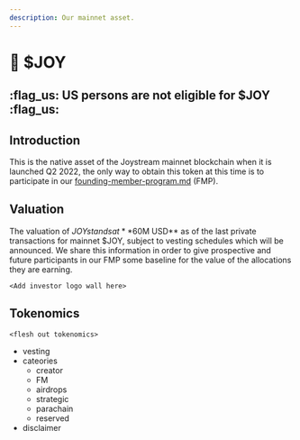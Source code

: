 ```yaml
---
description: Our mainnet asset.
---
```


# 🚀 $JOY

## :flag\_us: US persons are not eligible for $JOY :flag\_us:

## Introduction

This is the native asset of the Joystream mainnet blockchain when it is launched Q2 2022, the only way to obtain this token at this time is to participate in our [founding-member-program.md](testnet/founding-member-program.md "mention") (FMP).

## Valuation

The valuation of $JOY stands at **$60M USD** as of the last private transactions for mainnet $JOY, subject to vesting schedules which will be announced. We share this information in order to give prospective and future participants in our FMP some baseline for the value of the allocations they are earning.

`<Add investor logo wall here>`

## Tokenomics

`<flesh out tokenomics>`

* vesting
* cateories
  * creator
  * FM
  * airdrops
  * strategic
  * parachain
  * reserved
* disclaimer

